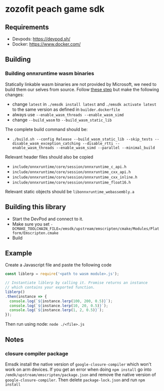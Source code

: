 # zozofit peach game sdk

## Requirements

- Devpods: https://devpod.sh/
- Docker: https://www.docker.com/

## Building

### Building onnxruntime wasm binaries

Statically linkable wasm binaries are not provided by Microsoft, we need to build them our selves from source.
Follow [these step](https://onnxruntime.ai/docs/build/web.html) but make the following changes:

- change `latest` in `./emsdk install latest` and `./emsdk activate latest` to the same version as defined in `builder.dockerfile`
- always use `--enable_wasm_threads	--enable_wasm_simd`
- change `--build_wasm` to `--build_wasm_static_lib`

The complete build command should be: 

- `./build.sh --config Release --build_wasm_static_lib --skip_tests --disable_wasm_exception_catching --disable_rtti --enable_wasm_threads --enable_wasm_simd --parallel --minimal_build`

Relevant header files should also be copied

- `include/onnxruntime/core/session/onnxruntime_c_api.h`
- `include/onnxruntime/core/session/onnxruntime_cxx_api.h`
- `include/onnxruntime/core/session/onnxruntime_cxx_inline.h`
- `include/onnxruntime/core/session/onnxruntime_float16.h`

Relevant static objects should be `libonnxruntime_webassembly.a`

## Building this library

- Start the DevPod and connect to it.
- Make sure you set `-DCMAKE_TOOLCHAIN_FILE=/emsdk/upstream/emscripten/cmake/Modules/Platform/Emscripten.cmake`
- Build

## Example

Create a Javascript file and paste the following code

```javascript
const liblerp = require('<path to wasm module>.js');

// Instantiate liblerp by calling it. Promise returns an instance
// which contains your exported function.
liblerp()
.then(instance => {
  console.log(`${instance.lerp(100, 200, 0.5)}`);
  console.log(`${instance.lerp(10, 20, 0.5)}`);
  console.log(`${instance.lerp(1, 2, 0.5)}`);
});
```

Then run using node: `node ./<file>.js`

## Notes

### closure compiler package

Emsdk install the native version of `google-closure-compiler` which won't work on
arm devices. If you get an error when doing `npm install` go into `/emdk/upstream/emscripten/package.json` and remove
the native version of `google-closure-compiler`. Then delete `package-lock.json` and run `npm install`